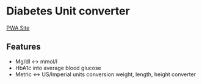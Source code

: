 
# Diabetes Unit converter

[PWA Site](https://cedmpi.github.io/a1c-converter/)
## Features
- Mg/dl ↔ mmol/l
- HbA1c into average blood glucose 
- Metric ↔ US/Imperial units conversion weight, length, height converter

